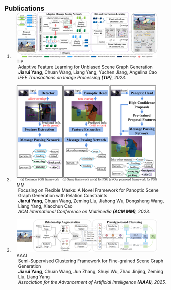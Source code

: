 <h2 id="publications" style="margin: 2px 0px -15px;">Publications </h2>

<div class="publications">
<ol class="bibliography">



<li>
<div class="pub-row">

  <div class="col-sm-3 abbr" style="position: relative;padding-right: 15px;padding-left: 15px;">
    <img src="assets/img/tip23.png" class="teaser img-fluid z-depth-1">
    <abbr class="badge">TIP</abbr>
  </div>

  <div class="col-sm-9" style="position: relative;width: 100%;padding-right: 15px;padding-left: 20px;">
    <div class="title">Adaptive Feature Learning for Unbiased Scene Graph Generation</div>
    <div class="author"><strong>Jiarui Yang</strong>, Chuan Wang, Liang Yang, Yuchen Jiang, Angelina Cao</div>
    <div class="periodical"><em>IEEE Transactions on Image Processing <strong>(TIP)</strong>, 2023.</em></div>
  </div>

</div>
</li>

<br>



<li>
<div class="pub-row">

  <div class="col-sm-3 abbr" style="position: relative;padding-right: 15px;padding-left: 15px;">
    <img src="assets/img/mm23.png" class="teaser img-fluid z-depth-1">
    <abbr class="badge">MM</abbr>
  </div>

  <div class="col-sm-9" style="position: relative;width: 100%;padding-right: 15px;padding-left: 20px;">
    <div class="title">Focusing on Flexible Masks: A Novel Framework for Panoptic Scene Graph Generation with Relation Constraints</div>
    <div class="author"><strong>Jiarui Yang</strong>, Chuan Wang, Zeming Liu, Jiahong Wu, Dongsheng Wang, Liang Yang, Xiaochun Cao</div>
    <div class="periodical"><em>ACM International Conference on Multimedia <strong>(ACM MM)</strong>, 2023.</em></div>
  </div>

</div>
</li>

<br>


<li>
<div class="pub-row">

  <div class="col-sm-3 abbr" style="position: relative;padding-right: 15px;padding-left: 15px;">
    <img src="assets/img/aaai25.png" class="teaser img-fluid z-depth-1">
    <abbr class="badge">AAAI</abbr>
  </div>

  <div class="col-sm-9" style="position: relative;width: 100%;padding-right: 15px;padding-left: 20px;">
    <div class="title">Semi-Supervised Clustering Framework for Fine-grained Scene Graph Generation</div>
    <div class="author"><strong>Jiarui Yang</strong>, Chuan Wang, Jun Zhang, Shuyi Wu, Zhao Jinjing, Zeming Liu, Liang Yang</div>
    <div class="periodical"><em>Association for the Advancement of Artificial Intelligence <strong>(AAAI)</strong>, 2025.</em></div>
  </div>

</div>
</li>

<br>


</ol>
</div>